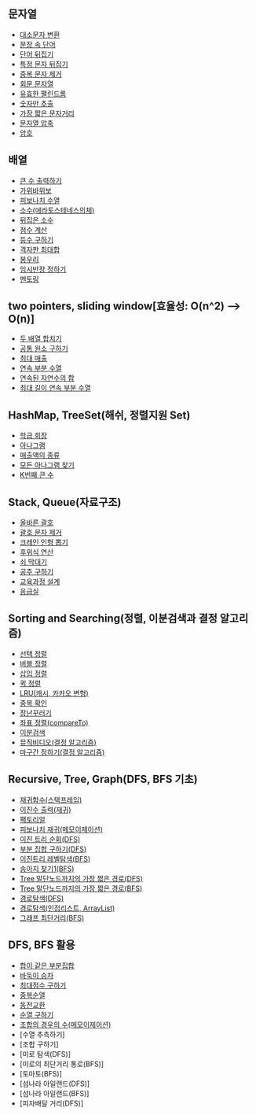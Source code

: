 ## 문자열
- [대소문자 변환](https://github.com/ge0nmo/Algorithm-solution/blob/main/src/string/ToUpperOrLowerCase.java)
- [문장 속 단어](https://github.com/ge0nmo/Algorithm-solution/blob/main/src/string/LongestWord.java)
- [단어 뒤집기](https://github.com/ge0nmo/Algorithm-solution/blob/main/src/string/ReverseWords.java)
- [특정 문자 뒤집기](https://github.com/ge0nmo/Algorithm-solution/blob/main/src/string/ReverseOnlyAlphabet.java)
- [중복 문자 제거](https://github.com/ge0nmo/Algorithm-solution/blob/main/src/string/RemoveDuplicateWords.java)
- [회문 문자열](https://github.com/ge0nmo/Algorithm-solution/blob/main/src/string/Palindrome.java)
- [유효한 팰린드롬](https://github.com/ge0nmo/Algorithm-solution/blob/main/src/string/ValidPalindrome.java)
- [숫자만 추출](https://github.com/ge0nmo/Algorithm-solution/blob/main/src/string/ExtractNumber.java)
- [가장 짧은 문자거리](https://github.com/ge0nmo/Algorithm-solution/blob/main/src/string/ShortestWordDistance.java)
- [문자열 압축](https://github.com/ge0nmo/Algorithm-solution/blob/main/src/string/StringCompression.java)
- [암호](https://github.com/ge0nmo/Algorithm-solution/blob/main/src/string/Password.java)
  
## 배열
- [큰 수 출력하기](https://github.com/ge0nmo/Algorithm-solution/blob/main/src/array/LargerNumber.java)
- [가위바위보](https://github.com/ge0nmo/Algorithm-solution/blob/main/src/array/RockScissorPaper.java)
- [피보나치 수열](https://github.com/ge0nmo/Algorithm-solution/blob/main/src/array/Fibonacci.java)
- [소수(에라토스테네스의체)](https://github.com/ge0nmo/Algorithm-solution/blob/main/src/array/IsPrime.java)
- [뒤집은 소수](https://github.com/ge0nmo/Algorithm-solution/blob/main/src/array/ReversePrime.java)
- [점수 계산](https://github.com/ge0nmo/Algorithm-solution/blob/main/src/array/CalculateResult.java)
- [등수 구하기](https://github.com/ge0nmo/Algorithm-solution/blob/main/src/array/CalculateRank.java)
- [격자판 최대합](https://github.com/ge0nmo/Algorithm-solution/blob/main/src/array/MaxInGrid.java)
- [봉우리](https://github.com/ge0nmo/Algorithm-solution/blob/main/src/array/CountPeak.java)
- [임시반장 정하기](https://github.com/ge0nmo/Algorithm-solution/blob/main/src/array/ClassPresident.java)
- [멘토링](https://github.com/ge0nmo/Algorithm-solution/blob/main/src/array/Mentoring.java)

## two pointers, sliding window[효율성: O(n^2) --> O(n)]
- [두 배열 합치기](https://github.com/ge0nmo/Algorithm-solution/blob/main/src/efficiency/twopointers/AddArrays.java)
- [공통 원소 구하기](https://github.com/ge0nmo/Algorithm-solution/blob/main/src/efficiency/twopointers/FindCommonNum.java)
- [최대 매출](https://github.com/ge0nmo/Algorithm-solution/blob/main/src/efficiency/slidingwindow/BiggestSales.java)
- [연속 부분 수열](https://github.com/ge0nmo/Algorithm-solution/blob/main/src/efficiency/slidingwindow/ConsecutiveSubsequence.java)
- [연속된 자연수의 합](https://github.com/ge0nmo/Algorithm-solution/blob/main/src/efficiency/slidingwindow/ConsecutiveNum.java)
- [최대 길이 연속 부분 수열](https://github.com/ge0nmo/Algorithm-solution/blob/main/src/efficiency/twopointers/LongestSequence.java)

## HashMap, TreeSet(해쉬, 정렬지원 Set)
- [학급 회장](https://github.com/ge0nmo/Algorithm-solution/blob/main/src/collection/ClassPresident.java)
- [아나그램](https://github.com/ge0nmo/Algorithm-solution/blob/main/src/collection/Anagram.java)
- [매출액의 종류](https://github.com/ge0nmo/Algorithm-solution/blob/main/src/collection/TypeOfSales.java)
- [모든 아나그램 찾기](https://github.com/ge0nmo/Algorithm-solution/blob/main/src/collection/FindAllAnagram.java)
- [K번째 큰 수](https://github.com/ge0nmo/Algorithm-solution/blob/main/src/collection/KthLargestNum.java)

## Stack, Queue(자료구조)
- [올바른 괄호](https://github.com/ge0nmo/Algorithm-solution/blob/main/src/datastructure/stack/ProperParentheses.java)
- [괄호 문자 제거](https://github.com/ge0nmo/Algorithm-solution/blob/main/src/datastructure/stack/RemoveParentheses.java)
- [크레인 인형 뽑기](https://github.com/ge0nmo/Algorithm-solution/blob/main/src/datastructure/stack/LiftCrane.java)
- [후위식 연산](https://github.com/ge0nmo/Algorithm-solution/blob/main/src/datastructure/stack/Postfix.java)
- [쇠 막대기](https://github.com/ge0nmo/Algorithm-solution/blob/main/src/datastructure/stack/IronBar.java)
- [공주 구하기](https://github.com/ge0nmo/Algorithm-solution/blob/main/src/datastructure/queue/SavePrincess.java)
- [교육과정 설계](https://github.com/ge0nmo/Algorithm-solution/blob/main/src/datastructure/queue/Curriculum.java)
- [응급실](https://github.com/ge0nmo/Algorithm-solution/blob/main/src/datastructure/queue/EmergencyRoom.java)

## Sorting and Searching(정렬, 이분검색과 결정 알고리즘)
- [선택 정렬](https://github.com/ge0nmo/Algorithm-solution/blob/main/src/sorting/SelectionSort.java)
- [버블 정렬](https://github.com/ge0nmo/Algorithm-solution/blob/main/src/sorting/BubbleSort.java)
- [삽입 정렬](https://github.com/ge0nmo/Algorithm-solution/blob/main/src/sorting/InsertionSort.java)
- [퀵 정렬](https://github.com/ge0nmo/Algorithm-solution/blob/main/src/sorting/QuickSort.java)
- [LRU(캐시, 카카오 변형)](https://github.com/ge0nmo/Algorithm-solution/blob/main/src/searching/LRU.java)
- [중복 확인](https://github.com/ge0nmo/Algorithm-solution/blob/main/src/searching/CheckDuplication.java)
- [장난꾸러기](https://github.com/ge0nmo/Algorithm-solution/blob/main/src/searching/Rascal.java)
- [좌표 정렬(compareTo)](https://github.com/ge0nmo/Algorithm-solution/blob/main/src/sorting/ComparedTo.java)
- [이분검색](https://github.com/ge0nmo/Algorithm-solution/blob/main/src/searching/BinarySearch.java)
- [뮤직비디오(결정 알고리즘)](https://github.com/ge0nmo/Algorithm-solution/blob/main/src/searching/MusicVideo.java)
- [마구간 정하기(결정 알고리즘)](https://github.com/ge0nmo/Algorithm-solution/blob/main/src/searching/Stabling.java)

## Recursive, Tree, Graph(DFS, BFS 기초)
- [재귀함수(스택프레임)](https://github.com/ge0nmo/Algorithm-solution/blob/main/src/recursive/Recursive.java)
- [이진수 출력(재귀)](https://github.com/ge0nmo/Algorithm-solution/blob/main/src/recursive/OutputBinaryNum.java)
- [팩토리얼](https://github.com/ge0nmo/Algorithm-solution/blob/main/src/recursive/Factorial.java)
- [피보나치 재귀(메모이제이션)](https://github.com/ge0nmo/Algorithm-solution/blob/main/src/recursive/Fibonacci.java)
- [이진 트리 순회(DFS)](https://github.com/ge0nmo/Algorithm-solution/blob/main/src/tree/TraversalDFS.java)
- [부분 집합 구하기(DFS)](https://github.com/ge0nmo/Algorithm-solution/blob/main/src/tree/Subset.java)
- [이진트리 레벨탐색(BFS)](https://github.com/ge0nmo/Algorithm-solution/blob/main/src/tree/TraversalBFS.java)
- [송아지 찾기1(BFS)](https://github.com/ge0nmo/Algorithm-solution/blob/main/src/tree/FindCalf.java)
- [Tree 말단노드까지의 가장 짧은 경로(DFS)](https://github.com/ge0nmo/Algorithm-solution/blob/main/src/tree/ShortestPathDFS.java)
- [Tree 말단노드까지의 가장 짧은 경로(BFS)](https://github.com/ge0nmo/Algorithm-solution/blob/main/src/tree/ShortestPathBFS.java)
- [경로탐색(DFS)](https://github.com/ge0nmo/Algorithm-solution/blob/main/src/graph/PathFindingDFS.java)
- [경로탐색(인접리스트, ArrayList)](https://github.com/ge0nmo/Algorithm-solution/blob/main/src/graph/PathFindingList.java)
- [그래프 최단거리(BFS)](https://github.com/ge0nmo/Algorithm-solution/blob/main/src/graph/ShortestPathInGraphBFS.java)

## DFS, BFS 활용
- [합이 같은 부분집합](https://github.com/ge0nmo/Algorithm-solution/blob/main/src/dfs/SubsetSum.java)
- [바둑이 승차](https://github.com/ge0nmo/Algorithm-solution/blob/main/src/dfs/DogsInTruck.java)
- [최대점수 구하기](https://github.com/ge0nmo/Algorithm-solution/blob/main/src/dfs/BiggestScore.java)
- [중복순열](https://github.com/ge0nmo/Algorithm-solution/blob/main/src/dfs/PermutationRepetition.java)
- [동전교환](https://github.com/ge0nmo/Algorithm-solution/blob/main/src/dfs/CoinExchange.java)
- [순열 구하기](https://github.com/ge0nmo/Algorithm-solution/blob/main/src/dfs/Permutation.java)
- [조합의 경우의 수(메모이제이션)](https://github.com/ge0nmo/Algorithm-solution/blob/main/src/dfs/CombinationNumOfCases.java)
- [수열 추측하기]
- [조합 구하기]
- [미로 탐색(DFS)]
- [미로의 최단거리 통로(BFS)]
- [토마토(BFS)]
- [섬나라 아일랜드(DFS)]
- [섬나라 아일랜드(BFS)]
- [피자배달 거리(DFS)]
